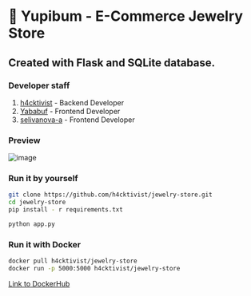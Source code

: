 # :gem: Yupibum - E-Commerce Jewelry Store

## Created with Flask and SQLite database.

### Developer staff
1. [h4cktivist](https://github.com/h4cktivist) - Backend Developer
2. [Yababuf](https://github.com/Yababuf) - Frontend Developer
3. [selivanova-a](https://github.com/selivanova-a) - Frontend Developer

### Preview

![image](https://user-images.githubusercontent.com/51692800/118803057-5424ea80-b8bc-11eb-8735-e61c1980a7b5.png)

### Run it by yourself

```sh
git clone https://github.com/h4cktivist/jewelry-store.git
cd jewelry-store
pip install - r requirements.txt

python app.py
```

### Run it with Docker
```sh
docker pull h4cktivist/jewelry-store
docker run -p 5000:5000 h4cktivist/jewelry-store
```
[Link to DockerHub](https://hub.docker.com/r/h4cktivist/jewelry-store)
